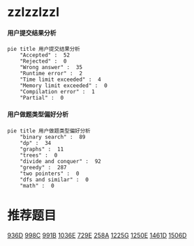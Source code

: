 # zzlzzlzzl

<!-- tabs:start -->



#### **用户提交结果分析**

```mermaid
pie title 用户提交结果分析
    "Accepted" :  52
    "Rejected" :  0
    "Wrong answer" :  35
    "Runtime error" :  2
    "Time limit exceeded" :  4
    "Memory limit exceeded" :  0
    "Compilation error" :  1
    "Partial" :  0
```

#### **用户做题类型偏好分析**

```mermaid
pie title 用户做题类型偏好分析
    "binary search" :  89
    "dp" :  34
    "graphs" :  11
    "trees" :  0
    "divide and conquer" :  92
    "greedy" :  287
    "two pointers" :  0
    "dfs and similar" :  0
    "math" :  0
```



<!-- tabs:end -->
# 推荐题目
[936D](https://codeforces.com/contest/936/problem/D)
[998C](https://codeforces.com/contest/998/problem/C)
[991B](https://codeforces.com/contest/991/problem/B)
[1036E](https://codeforces.com/contest/1036/problem/E)
[729E](https://codeforces.com/contest/729/problem/E)
[258A](https://codeforces.com/contest/258/problem/A)
[1225G](https://codeforces.com/contest/1225/problem/G)
[1250E](https://codeforces.com/contest/1250/problem/E)
[1461D](https://codeforces.com/contest/1461/problem/D)
[1506D](https://codeforces.com/contest/1506/problem/D)
